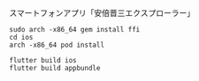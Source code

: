 スマートフォンアプリ「安倍晋三エクスプローラー」

```
sudo arch -x86_64 gem install ffi
cd ios
arch -x86_64 pod install
```

```
flutter build ios
flutter build appbundle
```
